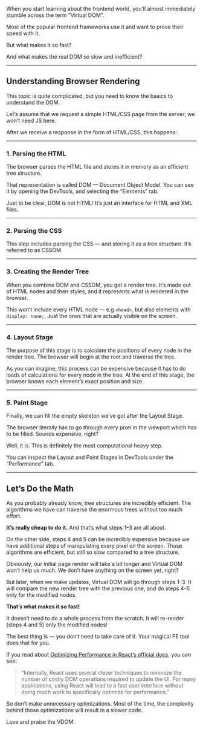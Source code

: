 When you start learning about the frontend world, you’ll almost immediately stumble across the term “Virtual DOM”.

Most of the popular frontend frameworks use it and want to prove their speed with it.

But what makes it so fast?

And what makes the real DOM so slow and inefficient?

---

## Understanding Browser Rendering

This topic is quite complicated, but you need to know the basics to understand the DOM.

Let’s assume that we request a simple HTML/CSS page from the server; we won’t need JS here.

After we receive a response in the form of HTML/CSS, this happens:

---

### 1. Parsing the HTML

The browser parses the HTML file and stores it in memory as an efficient tree structure.

That representation is called DOM — Document Object Model. You can see it by opening the DevTools, and selecting the “Elements” tab.

Just to be clear, DOM is not HTML! It’s just an interface for HTML and XML files.

---

### 2. Parsing the CSS

This step includes parsing the CSS — and storing it as a tree structure. It’s referred to as CSSOM.

---

### 3. Creating the Render Tree

When you combine DOM and CSSOM, you get a render tree. It’s made out of HTML nodes and their styles, and it represents what is rendered in the browser.

This won’t include every HTML node — e.g.`<head>`, but also elements with `display: none;`. Just the ones that are actually visible on the screen.

---

### 4. Layout Stage

The purpose of this stage is to calculate the positions of every node in the render tree. The browser will begin at the root and traverse the tree.

As you can imagine, this process can be expensive because it has to do loads of calculations for every node in the tree.
At the end of this stage, the browser knows each element’s exact position and size.

---

### 5. Paint Stage

Finally, we can fill the empty skeleton we’ve got after the Layout Stage.

The browser literally has to go through every pixel in the viewport which has to be filled. Sounds expensive, right?

Well, it is. This is definitely the most computational heavy step.

You can inspect the Layout and Paint Stages in DevTools under the “Performance” tab.

---

## Let’s Do the Math

As you probably already know, tree structures are incredibly efficient. The algorithms we have can traverse the enormous trees without too much effort.

**It’s really cheap to do it.** And that’s what steps 1–3 are all about.

On the other side, steps 4 and 5 can be incredibly expensive because we have additional steps of manipulating every pixel on the screen. Those algorithms are efficient, but still so slow compared to a tree structure.

Obviously, our initial page render will take a bit longer and Virtual DOM won’t help us much. We don’t have anything on the screen yet, right?

But later, when we make updates, Virtual DOM will go through steps 1–3. It will compare the new render tree with the previous one, and do steps 4–5 only for the modified nodes.

**That’s what makes it so fast!**

It doesn’t need to do a whole process from the scratch. It will re-render (steps 4 and 5) only the modified nodes!

The best thing is — you don’t need to take care of it. Your magical FE tool does that for you.

If you read about [Optimizing Performance in React’s official docs](https://reactjs.org/docs/optimizing-performance.html), you can see:

> “Internally, React uses several clever techniques to minimize the number of costly DOM operations required to update the UI. For many applications, using React will lead to a fast user interface without doing much work to specifically optimize for performance.”

So don’t make unnecessary optimizations. Most of the time, the complexity behind those optimizations will result in a slower code.

Love and praise the VDOM.
